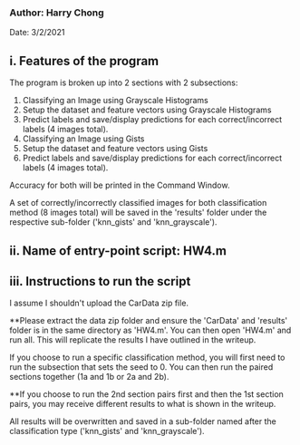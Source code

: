 ### Author: Harry Chong
Date: 3/2/2021

## i. Features of the program
The program is broken up into 2 sections with 2 subsections: 
1. Classifying an Image using Grayscale Histograms 
  1. Setup the dataset and feature vectors using Grayscale Histograms
  2. Predict labels and save/display predictions for each correct/incorrect labels (4 images total).
2. Classifying an Image using Gists 
  1. Setup the dataset and feature vectors using Gists
  2. Predict labels and save/display predictions for each correct/incorrect labels (4 images total).
		
Accuracy for both will be printed in the Command Window.

A set of correctly/incorrectly classified images for both classification method (8 images total) 
will be saved in the 'results' folder under the respective sub-folder ('knn_gists' and 'knn_grayscale').

## ii. Name of entry-point script: HW4.m

## iii. Instructions to run the script
I assume I shouldn't upload the CarData zip file.

**Please extract the data zip folder and ensure the 'CarData' and 'results' folder is in the same directory as 'HW4.m'. 
You can then open 'HW4.m' and run all. This will replicate the results I have outlined in the writeup. 

If you choose to run a specific classification method, you will first need to run the subsection that sets the 
seed to 0. You can then run the paired sections together (1a and 1b or 2a and 2b). 

**If you choose to run the 2nd section pairs first and then the 1st section pairs, you may receive different results 
to what is shown in the writeup.

All results will be overwritten and saved in a sub-folder named after the classification type 
('knn_gists' and 'knn_grayscale').
